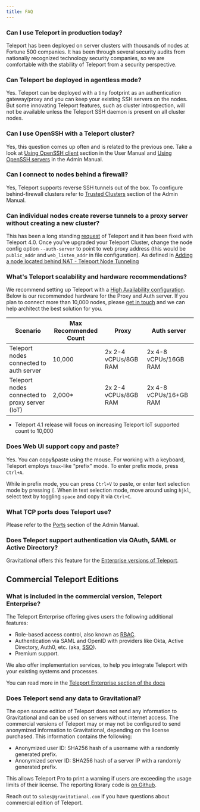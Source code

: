 ```yaml
---
title: FAQ
---
```


### Can I use Teleport in production today?

Teleport has been deployed on server clusters with thousands of nodes at
Fortune 500 companies. It has been through several security audits from
nationally recognized technology security companies, so we are comfortable with
the stability of Teleport from a security perspective.

### Can Teleport be deployed in agentless mode?

Yes. Teleport can be deployed with a tiny footprint as an authentication
gateway/proxy and you can keep your existing SSH servers on the nodes. But some
innovating Teleport features, such as cluster introspection, will not be
available unless the Teleport SSH daemon is present on all cluster nodes.

### Can I use OpenSSH with a Teleport cluster?

Yes, this question comes up often and is related to the previous one. Take a
look at [Using OpenSSH client](user-manual.md##using-teleport-with-openssh)
section in the User Manual and [Using OpenSSH servers](admin-guide.md) in the
Admin Manual.

### Can I connect to nodes behind a firewall?

Yes, Teleport supports reverse SSH tunnels out of the box. To configure
behind-firewall clusters refer to [Trusted Clusters](admin-guide.md#trusted-clusters)
section of the Admin Manual.

### Can individual nodes create reverse tunnels to a proxy server without creating a new cluster?

This has been a long standing [request](https://github.com/gravitational/teleport/issues/803) of Teleport and
it has been fixed with Teleport 4.0.   Once you've upgraded your Teleport Cluster, change the node config
option `--auth-server` to point to web proxy address (this would be `public_addr` and `web_listen_addr`
in file configuration). As defined in [Adding a node located behind NAT - Teleport Node Tunneling](admin-guide.md#adding-a-node-located-behind-nat)

### What's Teleport scalability and hardware recommendations?

We recommend setting up Teleport with a [High Availability configuration](admin-guide.md#high-availability). Below is our
recommended hardware for the Proxy and Auth server. If you plan to connect more than 10,000 nodes, please
[get in touch](mailto:info@gravitational.com) and we can help architect the best solution for you.

Scenario | Max Recommended Count | Proxy | Auth server
------------ | -------------|---------|-------
Teleport nodes connected to auth server | 10,000 |2x  2-4 vCPUs/8GB RAM | 2x 4-8 vCPUs/16GB RAM
Teleport nodes connected to proxy server (IoT) | 2,000* | 2x 2-4 vCPUs/8GB RAM |2x 4-8 vCPUs/16+GB RAM


* Teleport 4.1 release will focus on increasing Teleport IoT supported count to 10,000


### Does Web UI support copy and paste?

Yes. You can copy&paste using the mouse. For working with a keyboard, Teleport employs
`tmux`-like "prefix" mode. To enter prefix mode, press `Ctrl+A`.

While in prefix mode, you can press `Ctrl+V` to paste, or enter text selection
mode by pressing `[`. When in text selection mode, move around using `hjkl`, select
text by toggling `space` and copy it via `Ctrl+C`.

### What TCP ports does Teleport use?

Please refer to the [Ports](admin-guide.md#ports) section of the Admin Manual.

### Does Teleport support authentication via OAuth, SAML or Active Directory?

Gravitational offers this feature for the [Enterprise versions of Teleport](enterprise/index.md).

## Commercial Teleport Editions

### What is included in the commercial version, Teleport Enterprise?

The Teleport Enterprise offering gives users the following additional features:

* Role-based access control, also known as [RBAC](enterprise/index.md#rbac).
* Authentication via SAML and OpenID with providers like Okta, Active
  Directory, Auth0, etc. (aka, [SSO](enterprise/ssh-sso.md)).
* Premium support.

We also offer implementation services, to help you integrate
Teleport with your existing systems and processes.

You can read more in the [Teleport Enterprise section of the docs](enterprise/index.md)

### Does Teleport send any data to Gravitational?

The open source edition of Teleport does not send any information to
Gravitational and can be used on servers without internet access. The
commercial versions of Teleport may or may not be configured to send anonymized
information to Gravitational, depending on the license purchased. This
information contains the following:

* Anonymized user ID: SHA256 hash of a username with a randomly generated prefix.
* Anonymized server ID: SHA256 hash of a server IP with a randomly generated prefix.

This allows Teleport Pro to print a warning if users are exceeding the usage limits
of their license. The reporting library code is [on Github](https://github.com/gravitational/reporting).

Reach out to `sales@gravitational.com` if you have questions about commercial
edition of Teleport.
